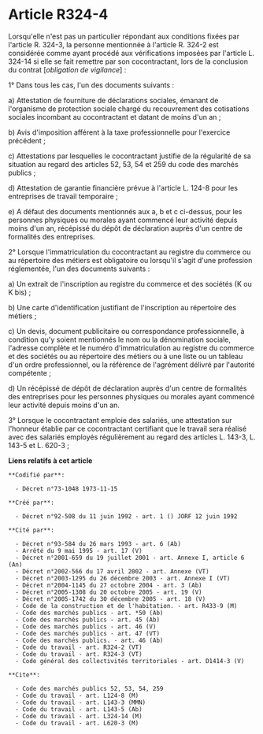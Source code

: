 # Article R324-4

Lorsqu'elle n'est pas un particulier répondant aux conditions fixées par l'article R. 324-3, la personne mentionnée à
l'article R. 324-2 est considérée comme ayant procédé aux vérifications imposées par l'article L. 324-14 si elle se fait
remettre par son cocontractant, lors de la conclusion du contrat [*obligation de vigilance*] :

1° Dans tous les cas, l'un des documents suivants :

a) Attestation de fourniture de déclarations sociales, émanant de l'organisme de protection sociale chargé du recouvrement
des cotisations sociales incombant au cocontractant et datant de moins d'un an ;

b) Avis d'imposition afférent à la taxe professionnelle pour l'exercice précédent ;

c) Attestations par lesquelles le cocontractant justifie de la régularité de sa situation au regard des articles 52, 53, 54
et 259 du code des marchés publics ;

d) Attestation de garantie financière prévue à l'article L. 124-8 pour les entreprises de travail temporaire ;

e) A défaut des documents mentionnés aux a, b et c ci-dessus, pour les personnes physiques ou morales ayant commencé leur
activité depuis moins d'un an, récépissé du dépôt de déclaration auprès d'un centre de formalités des entreprises.

2° Lorsque l'immatriculation du cocontractant au registre du commerce ou au répertoire des métiers est obligatoire ou
lorsqu'il s'agit d'une profession réglementée, l'un des documents suivants :

a) Un extrait de l'inscription au registre du commerce et des sociétés (K ou K bis) ;

b) Une carte d'identification justifiant de l'inscription au répertoire des métiers ;

c) Un devis, document publicitaire ou correspondance professionnelle, à condition qu'y soient mentionnés le nom ou la
dénomination sociale, l'adresse complète et le numéro d'immatriculation au registre du commerce et des sociétés ou au
répertoire des métiers ou à une liste ou un tableau d'un ordre professionnel, ou la référence de l'agrément délivré par
l'autorité compétente ;

d) Un récépissé de dépôt de déclaration auprès d'un centre de formalités des entreprises pour les personnes physiques ou
morales ayant commencé leur activité depuis moins d'un an.

3° Lorsque le cocontractant emploie des salariés, une attestation sur l'honneur établie par ce cocontractant certifiant que
le travail sera réalisé avec des salariés employés régulièrement au regard des articles L. 143-3, L. 143-5 et L. 620-3 ;

**Liens relatifs à cet article**

	**Codifié par**:

	  - Décret n°73-1048 1973-11-15

	**Créé par**:

	  - Décret n°92-508 du 11 juin 1992 - art. 1 () JORF 12 juin 1992

	**Cité par**:

	  - Décret n°93-584 du 26 mars 1993 - art. 6 (Ab)
	  - Arrêté du 9 mai 1995 - art. 17 (V)
	  - Décret n°2001-659 du 19 juillet 2001 - art. Annexe I, article 6 (An)
	  - Décret n°2002-566 du 17 avril 2002 - art. Annexe (VT)
	  - Décret n°2003-1295 du 26 décembre 2003 - art. Annexe I (VT)
	  - Décret n°2004-1145 du 27 octobre 2004 - art. 3 (Ab)
	  - Décret n°2005-1308 du 20 octobre 2005 - art. 19 (V)
	  - Décret n°2005-1742 du 30 décembre 2005 - art. 18 (V)
	  - Code de la construction et de l'habitation. - art. R433-9 (M)
	  - Code des marchés publics - art. *50 (Ab)
	  - Code des marchés publics - art. 45 (Ab)
	  - Code des marchés publics - art. 46 (V)
	  - Code des marchés publics - art. 47 (VT)
	  - Code des marchés publics. - art. 46 (Ab)
	  - Code du travail - art. R324-2 (VT)
	  - Code du travail - art. R324-3 (VT)
	  - Code général des collectivités territoriales - art. D1414-3 (V)

	**Cite**:

	  - Code des marchés publics 52, 53, 54, 259
	  - Code du travail - art. L124-8 (M)
	  - Code du travail - art. L143-3 (MMN)
	  - Code du travail - art. L143-5 (Ab)
	  - Code du travail - art. L324-14 (M)
	  - Code du travail - art. L620-3 (M)
